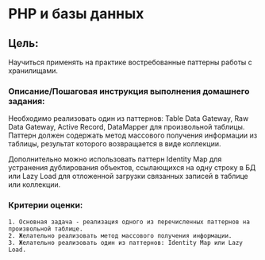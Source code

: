# PHP и базы данных

## Цель:
Научиться применять на практике востребованные паттерны работы с хранилищами.

### Описание/Пошаговая инструкция выполнения домашнего задания:

Необходимо реализовать один из паттернов: Table Data Gateway, Raw Data Gateway, Active Record, DataMapper для произвольной таблицы. Паттерн должен содержать метод массового получения информации из таблицы, результат которого возвращается в виде коллекции.

Дополнительно можно использовать паттерн Identity Map для устранения дублирования объектов, ссылающихся на одну строку в БД или Lazy Load для отложенной загрузки связанных записей в таблице или коллекции.

### Критерии оценки:

    1. Основная задача - реализация одного из перечисленных паттернов на произвольной таблице.
    2. Желательно реализовать метод массового получения информации.
    3. Желательно реализовать один из паттернов: Identity Map или Lazy Load.
